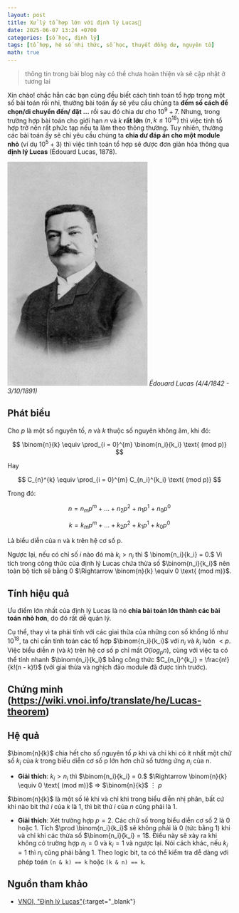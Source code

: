 ```yaml
---
layout: post
title: Xử lý tổ hợp lớn với định lý Lucas🚀
date: 2025-06-07 13:24 +0700
categories: [số học, định lý]
tags: [tổ hợp, hệ số nhị thức, số học, thuyết đồng dư, nguyên tố]
math: true
---
```


> thông tin trong bài blog này có thể chưa hoàn thiện và sẽ cập nhật ở tương lai

Xin chào! chắc hẳn các bạn cũng đều biết cách tính toán tổ hợp trong một số bài toán rồi nhỉ, thường bài toán ấy sẽ yêu cầu chúng ta <b>đếm số cách để chọn/di chuyển đến/ đặt $\dots$</b> rồi sau đó chia dư cho $10^9 + 7$. Nhưng, trong trường hợp bài toán cho giới hạn $n$ và $k$ <b>rất lớn</b> $(n, k \leq10^{18})$ thì việc tính tổ hợp trở nên rất phức tạp nếu ta làm theo thông thường. Tuy nhiên, thường các bài toán ấy sẽ chỉ yêu cầu chúng ta <b>chia dư đáp án cho một module nhỏ</b> (ví dụ $10^5 + 3$) thì việc tính toán tổ hợp sẽ được đơn giản hóa thông qua <b>định lý Lucas</b> (Édouard Lucas, 1878).

![Édouard Lucas](/assets/img/Elucas.png)
_Édouard Lucas (4/4/1842 - 3/10/1891)_

## Phát biểu

Cho $p$ là một số nguyên tố, $n$ và $k$ thuộc số nguyên không âm, khi đó:

$$
 \binom{n}{k} \equiv \prod_{i = 0}^{m} \binom{n_i}{k_i}  \text{     (mod p)}
$$

Hay

$$
 C_{n}^{k} \equiv \prod_{i = 0}^{m} C_{n_i}^{k_i}  \text{     (mod p)}
$$

Trong đó:

$$ n = n_mp^m + \dots + n_2p^2 + n_1p^1 + n_0p^0 $$ 

$$ k = k_mp^m + \dots + k_2p^2 + k_1p^1 + k_0p^0 $$ 

Là biểu diễn của n và k trên hệ cơ số p.

Ngược lại, nếu có chỉ số $i$ nào đó mà $k_i > n_i$ thì $ \binom{n_i}{k_i} = 0.$ Vì tích trong công thức của định lý Lucas chứa thừa số $\binom{n_i}{k_i}$ nên toàn bộ tích sẽ bằng $0$ $\Rightarrow \binom{n}{k} \equiv 0 \text{ (mod m)}$.

## Tính hiệu quả

Ưu điểm lớn nhất của định lý Lucas là nó <b>chia bài toán lớn thành các bài toán nhỏ hơn</b>, do đó rất dễ quản lý.

Cụ thể, thay vì ta phải tính với các giai thừa của những con số khổng lồ như $10^{18}$, ta chỉ cần tính toán các tổ hợp $\binom{n_i}{k_i}$ với $n_i$ và $k_i$ luôn $< p$. Việc biểu diễn $n$ (và $k$) trên hệ cơ số p chỉ mất $O(log_pn)$, cùng với việc ta có thể tính nhanh $\binom{n_i}{k_i}$ bằng công thức $C_{n_i}^{k_i} = \frac{n!}{k!(n - k)!}$ (với giai thừa và nghịch đảo module đã được tính trước).

## Chứng minh (<https://wiki.vnoi.info/translate/he/Lucas-theorem>)

## Hệ quả

$\binom{n}{k}$ chia hết cho số nguyên tố $p$ khi và chỉ khi có ít nhất một chữ số $k_i$ của $k$ trong biểu diễn cơ số p lớn hơn chữ số tương ứng $n_i$ của n.

- <b>Giải thích</b>: $k_i > n_i$ thì $\binom{n_i}{k_i} = 0.$ $\Rightarrow  \binom{n}{k} \equiv 0 \text{ (mod m)}$ $\Rightarrow$ $\binom{n}{k}$ $\vdots$    $p$

$\binom{n}{k}$ là một số lẻ khi và chỉ khi trong biểu diễn nhị phân, bất cứ khi nào bit thứ $i$ của $k$ là $1$, thì bit thứ $i$ của $n$ cũng phải là $1$.

- <b>Giải thích</b>: Xét trường hợp $p = 2$. Các chữ số trong biểu diễn cơ số 2 là 0 hoặc 1. Tích $\prod \binom{n_i}{k_i}$ sẽ không phải là 0 (tức bằng 1) khi và chỉ khi các thừa số $\binom{n_i}{k_i} = 1$. Điều này sẽ xảy ra khi không có trường hợp $n_i = 0$ và $k_i = 1$ và ngược lại. Nói cách khác, nếu $k_i = 1$ thì $n_i$ cũng phải bằng 1. Theo logic bit, ta có thể kiểm tra dễ dàng với phép toán `(n & k) == k` hoặc `(k & n) == k`.

## Nguồn tham khảo
- [VNOI, "Định lý Lucas"](https://wiki.vnoi.info/translate/he/Lucas-theorem){:target="_blank"}